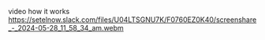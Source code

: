 
video how it works
https://setelnow.slack.com/files/U04LTSGNU7K/F0760EZ0K40/screenshare_-_2024-05-28_11_58_34_am.webm

